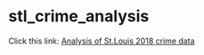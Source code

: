 # stl_crime_analysis
Click this link: [Analysis of St.Louis 2018 crime data](http://ec2-18-188-126-127.us-east-2.compute.amazonaws.com/~yz/stl_crime/STL_Crime_Analysis.html)
